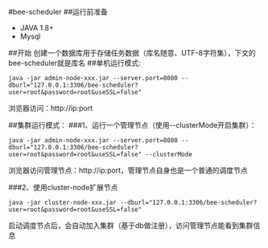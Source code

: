 #bee-scheduler
##运行前准备
- JAVA 1.8+
- Mysql

##开始
创建一个数据库用于存储任务数据（库名随意、UTF-8字符集），下文的bee-scheduler就是库名
##单机运行模式:
```shell
java -jar admin-node-xxx.jar --server.port=8080 --dburl="127.0.0.1:3306/bee-scheduler?user=root&password=root&useSSL=false"
```
浏览器访问：http://ip:port

##集群运行模式：
###1、运行一个管理节点（使用--clusterMode开启集群）：
```shell
java -jar admin-node-xxx.jar --server.port=8080 --dburl="127.0.0.1:3306/bee-scheduler?user=root&password=root&useSSL=false" --clusterMode
```

浏览器访问管理节点：http://ip:port，管理节点自身也是一个普通的调度节点


###2、使用cluster-node扩展节点
```shell
java -jar cluster-node-xxx.jar --dburl="127.0.0.1:3306/bee-scheduler?user=root&password=root&useSSL=false"
```

启动调度节点后，会自动加入集群（基于db做注册），访问管理节点能看到集群信息